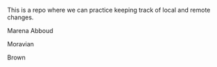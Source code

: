 This is a repo where we can practice keeping track of local and remote 
changes.

Marena Abboud


Moravian

Brown
